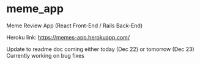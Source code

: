# meme_app
Meme Review App (React Front-End / Rails Back-End)

Heroku link: https://memes-app.herokuapp.com/

Update to readme doc coming either today (Dec 22) or tomorrow (Dec 23)
Currently working on bug fixes
